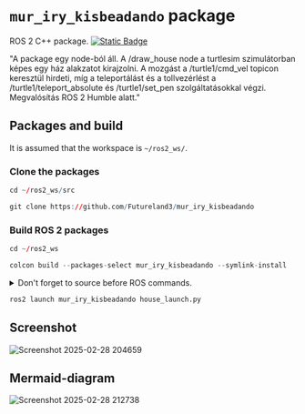 # `mur_iry_kisbeadando` package
ROS 2 C++ package.  [![Static Badge](https://img.shields.io/badge/ROS_2-Humble-34aec5)](https://docs.ros.org/en/humble/)

"A package egy node-ból áll. A /draw_house node a turtlesim szimulátorban képes egy ház alakzatot kirajzolni. A mozgást a /turtle1/cmd_vel topicon keresztül hirdeti, míg a teleportálást és a tollvezérlést a /turtle1/teleport_absolute és /turtle1/set_pen szolgáltatásokkal végzi. Megvalósítás ROS 2 Humble alatt."

## Packages and build

It is assumed that the workspace is `~/ros2_ws/`.

### Clone the packages
``` r
cd ~/ros2_ws/src
```
``` r
git clone https://github.com/Futureland3/mur_iry_kisbeadando
```

### Build ROS 2 packages
``` r
cd ~/ros2_ws
```
``` r
colcon build --packages-select mur_iry_kisbeadando --symlink-install
```

<details>
<summary> Don't forget to source before ROS commands.</summary>

``` bash
source ~/ros2_ws/install/setup.bash
```
</details>

``` r
ros2 launch mur_iry_kisbeadando house_launch.py
```

## Screenshot
![Screenshot 2025-02-28 204659](https://github.com/user-attachments/assets/4a3d516d-e2d1-4de8-b3f6-f4bbf1d95a61)

## Mermaid-diagram
![Screenshot 2025-02-28 212738](https://github.com/user-attachments/assets/6907e987-9b2d-407c-a540-878eb7848a2f)
